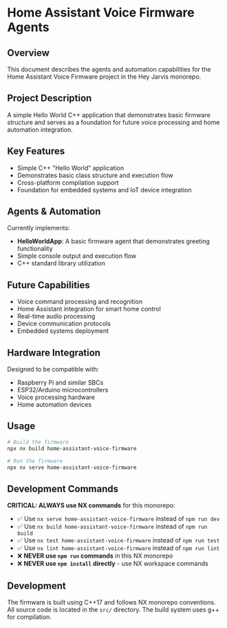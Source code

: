 # Home Assistant Voice Firmware Agents

## Overview
This document describes the agents and automation capabilities for the Home Assistant Voice Firmware project in the Hey Jarvis monorepo.

## Project Description
A simple Hello World C++ application that demonstrates basic firmware structure and serves as a foundation for future voice processing and home automation integration.

## Key Features
- Simple C++ "Hello World" application
- Demonstrates basic class structure and execution flow
- Cross-platform compilation support
- Foundation for embedded systems and IoT device integration

## Agents & Automation
Currently implements:
- **HelloWorldApp**: A basic firmware agent that demonstrates greeting functionality
- Simple console output and execution flow
- C++ standard library utilization

## Future Capabilities
- Voice command processing and recognition
- Home Assistant integration for smart home control
- Real-time audio processing
- Device communication protocols
- Embedded systems deployment

## Hardware Integration
Designed to be compatible with:
- Raspberry Pi and similar SBCs
- ESP32/Arduino microcontrollers
- Voice processing hardware
- Home automation devices

## Usage
```bash
# Build the firmware
npx nx build home-assistant-voice-firmware

# Run the firmware
npx nx serve home-assistant-voice-firmware
```

## Development Commands
**CRITICAL: ALWAYS use NX commands** for this monorepo:
- ✅ Use `nx serve home-assistant-voice-firmware` instead of `npm run dev`
- ✅ Use `nx build home-assistant-voice-firmware` instead of `npm run build`
- ✅ Use `nx test home-assistant-voice-firmware` instead of `npm run test`
- ✅ Use `nx lint home-assistant-voice-firmware` instead of `npm run lint`
- ❌ **NEVER use `npm run` commands** in this NX monorepo
- ❌ **NEVER use `npm install` directly** - use NX workspace commands

## Development
The firmware is built using C++17 and follows NX monorepo conventions. All source code is located in the `src/` directory. The build system uses g++ for compilation.